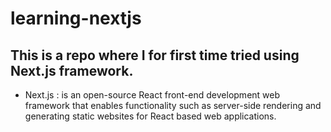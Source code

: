# learning-nextjs
 
## This is a repo where I for first time tried using Next.js framework.
 - Next.js : is an open-source React front-end development web framework that enables functionality such as 
             server-side rendering and generating static websites for React based web applications.
